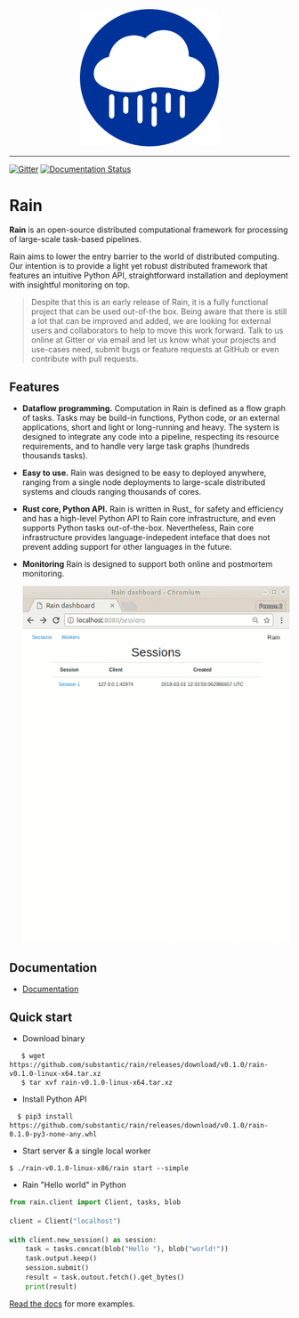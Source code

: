 
<div align="center">
<img style="width: 250px;" src="docs/imgs/logo.svg?sanitize=true">
</div>

-----------------

[![Gitter](https://badges.gitter.im/substantic/rain.svg)](https://gitter.im/substantic/rain?utm_source=badge&utm_medium=badge&utm_campaign=pr-badge&utm_content=badge) [![Documentation Status](http://readthedocs.org/projects/rain/badge/?version=latest)](http://rain.readthedocs.io/en/latest/?badge=latest)


# Rain

**Rain** is an open-source distributed computational framework for processing
of large-scale task-based pipelines.

Rain aims to lower the entry barrier to the world of distributed computing. Our
intention is to provide a light yet robust distributed framework that features
an intuitive Python API, straightforward installation and deployment with
insightful monitoring on top.

> Despite that this is an early release of Rain, it is a fully functional
> project that can be used out-of-the box. Being aware that there is still
> a lot that can be improved and added, we are looking for external
> users and collaborators to help to move this work forward.
> Talk to us online at Gitter or via email and let us know what your
> projects and use-cases need, submit bugs or feature
> requests at GitHub or even contribute with pull requests.

## Features

- **Dataflow programming.** Computation in Rain is defined as a flow graph of
  tasks. Tasks may be build-in functions, Python code, or an external
  applications, short and light or long-running and heavy. The system is
  designed to integrate any code into a pipeline, respecting its resource
  requirements, and to handle very large task graphs (hundreds thousands tasks).

- **Easy to use.** Rain was designed to be easy to deployed anywhere, ranging
  from a single node deployments to large-scale distributed systems and clouds
  ranging thousands of cores.

- **Rust core, Python API.** Rain is written in Rust_ for safety and efficiency
  and has a high-level Python API to Rain core infrastructure, and even supports
  Python tasks out-of-the-box. Nevertheless, Rain core infrastructure provides
  language-indepedent inteface that does not prevent adding support for other
  languages in the future.

- **Monitoring** Rain is designed to support both online and postmortem
  monitoring.

  ![Dashboard screencast](docs/imgs/rain-dashboard.gif)

## Documentation

* [Documentation](http://rain.readthedocs.io)

## Quick start

* Download binary

```
   $ wget https://github.com/substantic/rain/releases/download/v0.1.0/rain-v0.1.0-linux-x64.tar.xz
   $ tar xvf rain-v0.1.0-linux-x64.tar.xz
```

* Install Python API

```
  $ pip3 install https://github.com/substantic/rain/releases/download/v0.1.0/rain-0.1.0-py3-none-any.whl
```

* Start server & a single local worker

```
$ ./rain-v0.1.0-linux-x86/rain start --simple
```

* Rain "Hello world" in Python

```python
from rain.client import Client, tasks, blob

client = Client("localhost")

with client.new_session() as session:
    task = tasks.concat(blob("Hello "), blob("world!"))
    task.output.keep()
    session.submit()
    result = task.outout.fetch().get_bytes()
    print(result)
```

[Read the docs](http://rain.readthedocs.io/en/latest/examples.html) for more examples.
